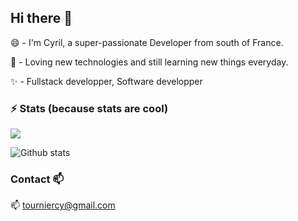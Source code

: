 ## Hi there 👋

😄 - I'm Cyril, a super-passionate Developer from south of France.

🌱 - Loving new technologies and still learning new things everyday.

✨ - Fullstack developper, Software developper



### ⚡ Stats (because stats are cool)

![](https://komarev.com/ghpvc/?username=tourniercy)

![Github stats](https://github-readme-stats.vercel.app/api?username=tourniercy&show_icons=true&include_all_commits=true&count_private=true) 


### Contact 📫

📫 <a href="mailto:tourniercy@gmail.com@gmail.com">tourniercy@gmail.com</a>
